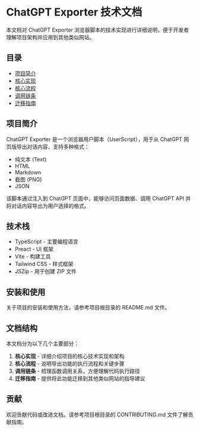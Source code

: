 # ChatGPT Exporter 技术文档

本文档对 ChatGPT Exporter 浏览器脚本的技术实现进行详细说明，便于开发者理解项目架构并应用到其他类似网站。

## 目录

- [项目简介](#项目简介)
- [核心实现](./core-implementation.md)
- [核心流程](./core-process.md)
- [调用链条](./call-chain.md)
- [迁移指南](./migration-guide.md)

## 项目简介

ChatGPT Exporter 是一个浏览器用户脚本（UserScript），用于从 ChatGPT 网页版导出对话内容，支持多种格式：

- 纯文本 (Text)
- HTML
- Markdown
- 截图 (PNG)
- JSON

该脚本通过注入到 ChatGPT 页面中，能够访问页面数据、调用 ChatGPT API 并将对话内容导出为用户选择的格式。

## 技术栈

- TypeScript - 主要编程语言
- Preact - UI 框架
- Vite - 构建工具
- Tailwind CSS - 样式框架
- JSZip - 用于创建 ZIP 文件

## 安装和使用

关于项目的安装和使用方法，请参考项目根目录的 README.md 文件。

## 文档结构

本文档分为以下几个主要部分：

1. **核心实现** - 详细介绍项目的核心技术实现和架构
2. **核心流程** - 说明导出功能的执行流程和关键步骤
3. **调用链条** - 梳理函数调用关系，方便理解代码执行路径
4. **迁移指南** - 提供将此功能迁移到其他类似网站的指导建议

## 贡献

欢迎贡献代码或改进文档。请参考项目根目录的 CONTRIBUTING.md 文件了解贡献指南。 